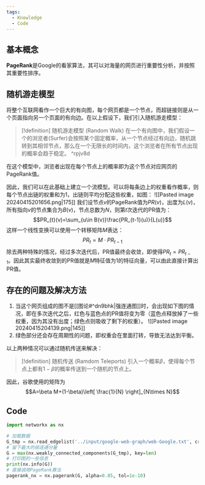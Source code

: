 ```yaml
---
tags:
  - Knowledge
  - Code
---
```

## 基本概念
**PageRank**是Google的看家算法，其可以对海量的网页进行重要性分析，并按照其重要性排序。
## 随机游走模型
将整个互联网看作一个巨大的有向图，每个网页都是一个节点，而超链接则是从一个页面指向另一个页面的有向边。在以上假设下，我们引入随机游走模型：
> [!definition] 随机游走模型 (Random Walk)
> 在一个有向图中，我们假设一个的浏览者(Surfer)会按照某个固定概率，从一个节点经过有向边，随机跳转到其相邻节点，那么在一个无限长的时间内，这个浏览者在所有节点出现的概率会趋于稳定。 ^rpjv8d

在这个模型中，浏览者出现在每个节点上的概率即为这个节点对应网页的PageRank值。

因此，我们可以在此基础上建立一个流模型。可以将每条边上的权重看作概率，则每个节点出链的权重和为1，出链则平均分配这些权重，如图：
![[Pasted image 20240415201656.png|175]]
我们设节点$v$的PageRank值为$PR(v)$，出度为$L(v)$，所有指向$v$的节点集合为$B(v)$，节点总数为$N$，则第$t$次迭代的PR值为：
$$PR_{t}(v)=\sum_{u\in B(v)}\frac{PR_{t-1}(u)}{L(u)}$$
这样一个线性变换可以使用一个转移矩阵$M$表达：
$$PR_{t}=M\cdot PR_{t-1}$$
除去两种特殊的情况，经过多次迭代后，PR值最终会收敛，即使得$PR_{t}=PR_{t-1}$。因此其实最终收敛到的PR值就是$M$特征值为1的特征向量，可以由此直接计算出PR值。
## 存在的问题及解决方法
1. 当这个网页组成的图不是[[图论#^dn9bhk|强连通图]]时，会出现如下图的情况，即在多次迭代之后，红色与蓝色点的PR值将变为零（蓝色点释放掉了一些权重，因为其没有出度；绿色点则吸收了剩下的权重）。
	![[Pasted image 20240415204139.png|145]]
1. 绿色部分还会存在周期性的问题，即权重会在里面打转，导致无法达到平衡。

以上两种情况可以通过随机传送来解决：
> [!definition] 随机传送 (Ramdom Teleports)
> 引入一个概率$\beta$，使得每个节点上都有$1-\beta$的概率传送到一个随机的节点上。

因此，谷歌使用的矩阵为
$$A=\beta M+(1-\beta)\left[ \frac{1}{N} \right]_{N\times N}$$
## Code
```python
import networkx as nx

# 加载数据
G_tmp = nx.read_edgelist('../input/google-web-graph/web-Google.txt', create_using = nx.DiGraph)
# 留下最大的弱连通分量
G = max(nx.weakly_connected_components(G_tmp), key=len)
# 打印图的一些信息
print(nx.info(G))
# 直接调用PageRank算法
pagerank_nx = nx.pagerank(G, alpha=0.85, tol=1e-10)
```